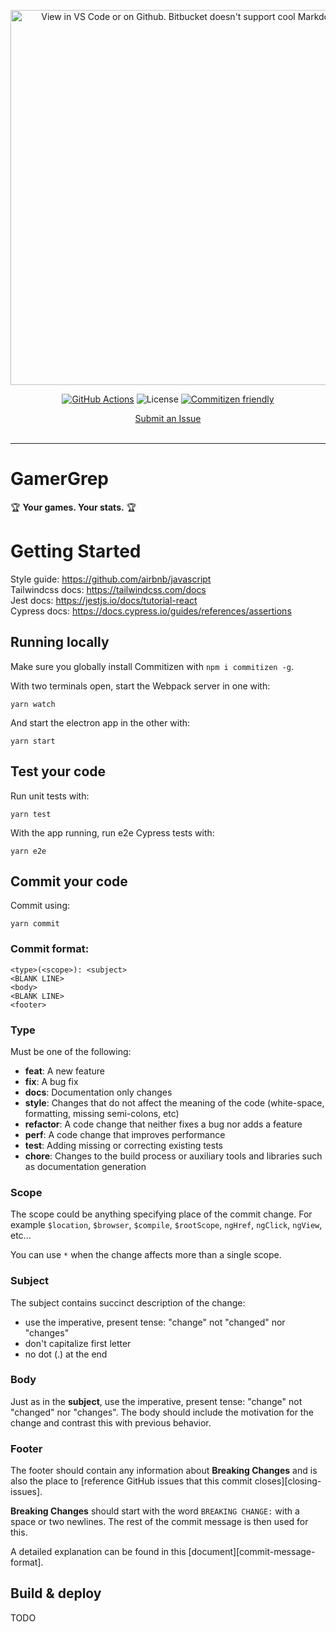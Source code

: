 <p align="center"><img src="./assets/img/banner.png" width="600" alt="View in VS Code or on Github. Bitbucket doesn't support cool Markdown stuff."></p>

<div align="center">

[![GitHub Actions](https://img.shields.io/badge/GitHub_Actions_CI-passing-brightgreen?style=flat-square&logo=GitHub)]()
![License](https://img.shields.io/badge/License-Proprietary-blue?style=flat-square)
[![Commitizen friendly](https://img.shields.io/badge/Commitizen-friendly-blue.svg?style=flat-square)](http://commitizen.github.io/cz-cli/)

</div>
<div align="center">

<p align="center">
  <a href="https://github.com/GitMazzone/gamergrep/issues">Submit an Issue</a>
  <br>
  <br>
</p>

</div>

<hr>

# GamerGrep

🏆 **Your games. Your stats.** 🏆

# Getting Started

Style guide: https://github.com/airbnb/javascript  
Tailwindcss docs: https://tailwindcss.com/docs  
Jest docs: https://jestjs.io/docs/tutorial-react  
Cypress docs: https://docs.cypress.io/guides/references/assertions

## Running locally

Make sure you globally install Commitizen with `npm i commitizen -g`.

With two terminals open, start the Webpack server in one with:

```
yarn watch
```

And start the electron app in the other with:

```
yarn start
```

## Test your code

Run unit tests with:

```
yarn test
```

With the app running, run e2e Cypress tests with:

```
yarn e2e
```

## Commit your code

Commit using:

```
yarn commit
```

### Commit format:

```
<type>(<scope>): <subject>
<BLANK LINE>
<body>
<BLANK LINE>
<footer>
```

### Type

Must be one of the following:

- **feat**: A new feature
- **fix**: A bug fix
- **docs**: Documentation only changes
- **style**: Changes that do not affect the meaning of the code (white-space, formatting, missing
  semi-colons, etc)
- **refactor**: A code change that neither fixes a bug nor adds a feature
- **perf**: A code change that improves performance
- **test**: Adding missing or correcting existing tests
- **chore**: Changes to the build process or auxiliary tools and libraries such as documentation
  generation

### Scope

The scope could be anything specifying place of the commit change. For example `$location`,
`$browser`, `$compile`, `$rootScope`, `ngHref`, `ngClick`, `ngView`, etc...

You can use `*` when the change affects more than a single scope.

### Subject

The subject contains succinct description of the change:

- use the imperative, present tense: "change" not "changed" nor "changes"
- don't capitalize first letter
- no dot (.) at the end

### Body

Just as in the **subject**, use the imperative, present tense: "change" not "changed" nor "changes".
The body should include the motivation for the change and contrast this with previous behavior.

### Footer

The footer should contain any information about **Breaking Changes** and is also the place to
[reference GitHub issues that this commit closes][closing-issues].

**Breaking Changes** should start with the word `BREAKING CHANGE:` with a space or two newlines.
The rest of the commit message is then used for this.

A detailed explanation can be found in this [document][commit-message-format].

## Build & deploy

TODO
